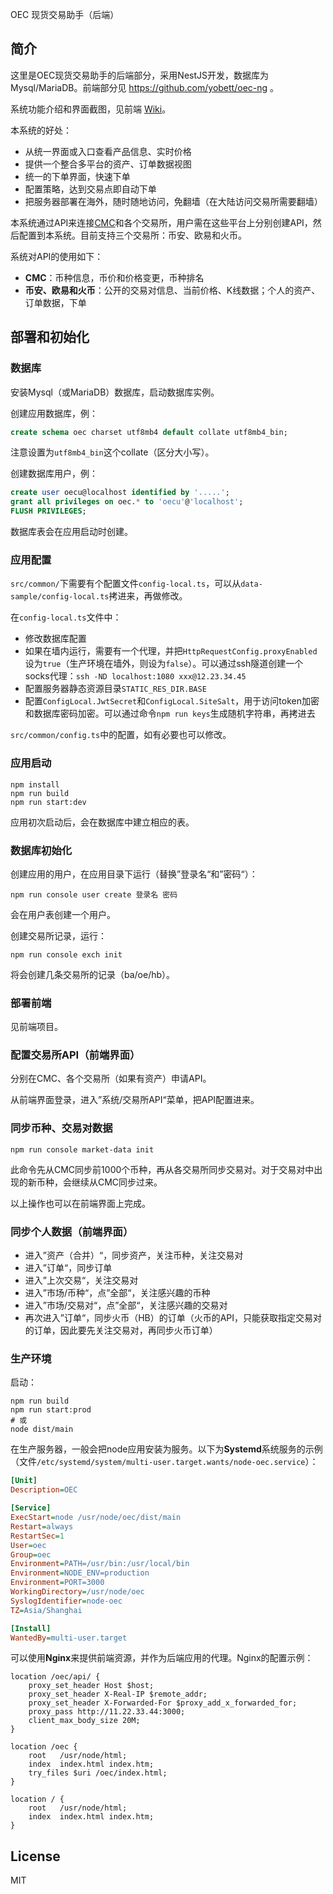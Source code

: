 OEC 现货交易助手（后端）

## 简介

这里是OEC现货交易助手的后端部分，采用NestJS开发，数据库为Mysql/MariaDB。前端部分见 https://github.com/yobett/oec-ng 。

系统功能介绍和界面截图，见前端 [Wiki](https://github.com/yobett/oec-ng/wiki)。

本系统的好处：

- 从统一界面或入口查看产品信息、实时价格
- 提供一个整合多平台的资产、订单数据视图
- 统一的下单界面，快速下单
- 配置策略，达到交易点即自动下单
- 把服务器部署在海外，随时随地访问，免翻墙（在大陆访问交易所需要翻墙）

本系统通过API来连接[CMC](https://coinmarketcap.com/)和各个交易所，用户需在这些平台上分别创建API，然后配置到本系统。目前支持三个交易所：币安、欧易和火币。

系统对API的使用如下：

- **CMC**：币种信息，币价和价格变更，币种排名
- **币安、欧易和火币**：公开的交易对信息、当前价格、K线数据；个人的资产、订单数据，下单



## 部署和初始化

### 数据库

安装Mysql（或MariaDB）数据库，启动数据库实例。

创建应用数据库，例：

```sql
create schema oec charset utf8mb4 default collate utf8mb4_bin;
```

注意设置为`utf8mb4_bin`这个collate（区分大小写）。

创建数据库用户，例：

```sql
create user oecu@localhost identified by '.....';
grant all privileges on oec.* to 'oecu'@'localhost';
FLUSH PRIVILEGES;
```

数据库表会在应用启动时创建。

### 应用配置

`src/common/`下需要有个配置文件`config-local.ts`，可以从`data-sample/config-local.ts`拷进来，再做修改。

在`config-local.ts`文件中：

- 修改数据库配置
- 如果在墙内运行，需要有一个代理，并把`HttpRequestConfig.proxyEnabled`设为`true`（生产环境在墙外，则设为`false`）。可以通过ssh隧道创建一个socks代理：`ssh -ND localhost:1080 xxx@12.23.34.45`
- 配置服务器静态资源目录`STATIC_RES_DIR.BASE`
- 配置`ConfigLocal.JwtSecret`和`ConfigLocal.SiteSalt`，用于访问token加密和数据库密码加密。可以通过命令`npm run keys`生成随机字符串，再拷进去

`src/common/config.ts`中的配置，如有必要也可以修改。

### 应用启动

```shell
npm install
npm run build
npm run start:dev
```

应用初次启动后，会在数据库中建立相应的表。

### 数据库初始化

创建应用的用户，在应用目录下运行（替换”登录名“和”密码“）：

```shell
npm run console user create 登录名 密码
```

会在用户表创建一个用户。

创建交易所记录，运行：

```shell
npm run console exch init
```

将会创建几条交易所的记录（ba/oe/hb）。

### 部署前端

见前端项目。

### 配置交易所API（前端界面）

分别在CMC、各个交易所（如果有资产）申请API。

从前端界面登录，进入”系统/交易所API“菜单，把API配置进来。

### 同步币种、交易对数据

```shell
npm run console market-data init
```

此命令先从CMC同步前1000个币种，再从各交易所同步交易对。对于交易对中出现的新币种，会继续从CMC同步过来。

以上操作也可以在前端界面上完成。

### 同步个人数据（前端界面）

- 进入”资产（合并）“，同步资产，关注币种，关注交易对
- 进入”订单“，同步订单
- 进入”上次交易“，关注交易对
- 进入”市场/币种“，点”全部“，关注感兴趣的币种
- 进入”市场/交易对“，点”全部“，关注感兴趣的交易对
- 再次进入”订单“，同步火币（HB）的订单（火币的API，只能获取指定交易对的订单，因此要先关注交易对，再同步火币订单）

### 生产环境

启动：

```shell
npm run build
npm run start:prod
# 或
node dist/main
```

在生产服务器，一般会把node应用安装为服务。以下为**Systemd**系统服务的示例（文件`/etc/systemd/system/multi-user.target.wants/node-oec.service`）：

```ini
[Unit]
Description=OEC

[Service]
ExecStart=node /usr/node/oec/dist/main
Restart=always
RestartSec=1
User=oec
Group=oec
Environment=PATH=/usr/bin:/usr/local/bin
Environment=NODE_ENV=production
Environment=PORT=3000
WorkingDirectory=/usr/node/oec
SyslogIdentifier=node-oec
TZ=Asia/Shanghai

[Install]
WantedBy=multi-user.target
```

可以使用**Nginx**来提供前端资源，并作为后端应用的代理。Nginx的配置示例：

```nginx
location /oec/api/ {
    proxy_set_header Host $host;
    proxy_set_header X-Real-IP $remote_addr;
    proxy_set_header X-Forwarded-For $proxy_add_x_forwarded_for;
    proxy_pass http://11.22.33.44:3000;
    client_max_body_size 20M;
}

location /oec {
    root   /usr/node/html;
    index  index.html index.htm;
    try_files $uri /oec/index.html;
}

location / {
    root   /usr/node/html;
    index  index.html index.htm;
}
```



## License

MIT

